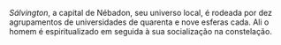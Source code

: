 *Sálvington*, a capital de Nébadon, seu universo local, é rodeada por dez agrupamentos de universidades de quarenta e nove esferas cada. Ali o homem é espiritualizado em seguida à sua socialização na constelação.
